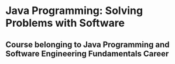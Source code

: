 # Java Programming: Solving Problems with Software

## Course belonging to Java Programming and Software Engineering Fundamentals Career
